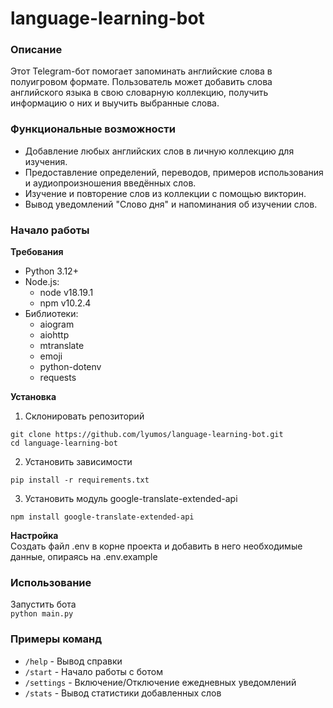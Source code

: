 # language-learning-bot

### **Описание**

Этот Telegram-бот помогает запоминать английские слова в полуигровом формате. Пользователь может добавить слова английского языка в свою словарную коллекцию, получить информацию о них и выучить выбранные слова.<br>

### **Функциональные возможности**
- Добавление любых английских слов в личную коллекцию для изучения.
- Предоставление определений, переводов, примеров использования и аудиопроизношения введённых слов.
- Изучение и повторение слов из коллекции с помощью викторин.
- Вывод уведомлений "Слово дня" и напоминания об изучении слов.

### **Начало работы**

**Требования**
* Python 3.12+
* Node.js:
  * node v18.19.1 
  * npm v10.2.4
* Библиотеки:
  * aiogram
  * aiohttp
  * mtranslate
  * emoji
  * python-dotenv
  * requests

**Установка**
1. Склонировать репозиторий

`git clone https://github.com/lyumos/language-learning-bot.git`<br>
`cd language-learning-bot`

2. Установить зависимости

`pip install -r requirements.txt`

3. Установить модуль google-translate-extended-api

`npm install google-translate-extended-api`

**Настройка**
<br>Создать файл .env в корне проекта и добавить в него необходимые данные, опираясь на .env.example

### Использование 

Запустить бота
<br>`python main.py`

### Примеры команд
* `/help` - Вывод справки
* `/start` - Начало работы с ботом
* `/settings` - Включение/Отключение ежедневных уведомлений
* `/stats` - Вывод статистики добавленных слов
